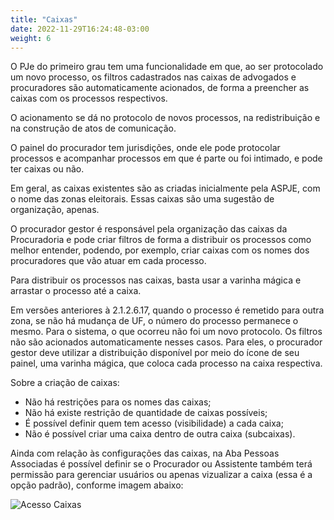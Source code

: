 ```yaml
---
title: "Caixas"
date: 2022-11-29T16:24:48-03:00
weight: 6
---
```


O PJe do primeiro grau tem uma funcionalidade em que, ao ser protocolado um novo processo, os filtros cadastrados nas caixas de advogados e procuradores são automaticamente acionados, de forma a preencher as caixas com os processos respectivos.

O acionamento se dá no protocolo de novos processos, na redistribuição e na construção de atos de comunicação.

O painel do procurador tem jurisdições, onde ele pode protocolar processos e acompanhar processos em que é parte ou foi intimado, e pode ter caixas ou não.

Em geral, as caixas existentes são as criadas inicialmente pela ASPJE, com o nome das zonas eleitorais. Essas caixas são uma sugestão de organização, apenas.

O procurador gestor é responsável pela organização das caixas da Procuradoria e pode criar filtros de forma a distribuir os processos como melhor entender, podendo, por exemplo, criar caixas com os nomes dos procuradores que vão atuar em cada processo.

Para distribuir os processos nas caixas, basta usar a varinha mágica e arrastar o processo até a caixa.

Em versões anteriores à 2.1.2.6.17, quando o processo é remetido para outra zona, se não há mudança de UF, o número do processo permanece o mesmo. Para o sistema, o que ocorreu não foi um novo protocolo. Os filtros não são acionados automaticamente nesses casos. Para eles, o procurador gestor deve utilizar a distribuição disponível por meio do ícone de seu painel, uma varinha mágica, que coloca cada processo na caixa respectiva.

Sobre a criação de caixas:
+ Não há restrições para os nomes das caixas;
+ Não há existe restrição de quantidade de caixas possíveis;
+ É possível definir quem tem acesso (visibilidade) a cada caixa;
+ Não é possível criar uma caixa dentro de outra caixa (subcaixas).

Ainda com relação às configurações das caixas, na Aba Pessoas Associadas é possível definir se o Procurador ou Assistente também terá permissão para gerenciar usuários ou apenas vizualizar a caixa (essa é a opção padrão), conforme imagem abaixo:


![Acesso Caixas](/imagens/acesso-caixas.jpg)

